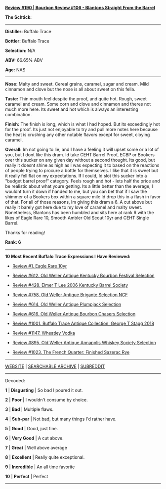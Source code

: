 
[**Review #190 | Bourbon Review #106 - Blantons Straight From the Barrel**]( https://t8ke.review/review-190-blantons-straight-from-the-barrel/)

**The Schtick:** 

-----

**Distiller:** Buffalo Trace

**Bottler:** Buffalo Trace

**Selection:** N/A

**ABV:** 66.65% ABV

**Age:** NAS 

-----

**Nose:**  Malty and sweet. Cereal grains, caramel, sugar and cream. Mild cinnamon and clove but the nose is all about sweet on this fella.

**Taste:** Thin mouth feel despite the proof, and quite hot. Rough, sweet caramel and cream. Some corn and clove and cinnamon and theres not much more here. Its sweet and hot which is always an interesting combination.

**Finish:** The finish is long, which is what I had hoped. But its exceedingly hot for the proof. Its just not enjoyable to try and pull more notes here because the heat is crushing any other notable flavors except for sweet, cloying caramel.

**Overall:** Im not going to lie, and I have a feeling it will upset some or a lot of you, but I dont like this dram. Id take CEHT Barrel Proof, ECBP or Bookers over this sucker on any given day without a second thought. Its good, but really it doesnt shine as high as I was expecting it to based on the reactions of people trying to procure a bottle for themselves. I like that it is sweet but it really fell flat on my expectations. If I could, Id slot this sucker into a "budget barrel proof" category. Feels rough and hot - lets half the price and be realistic about what youre getting. Its a little better than the average, I wouldnt turn it down if handed to me, but you can bet that if I saw the shimmer of a Bookers box within a square mile Id drop this in a flash in favor of that. For all of those reasons, Im giving this dram a 6. A cut above but really it barely got here due to my love of caramel and malty sweet. Nonetheless, Blantons has been humbled and sits here at rank 6 with the likes of Eagle Rare 10, Smooth Ambler Old Scout 10yr and CEHT Single Barrel. 

Thanks for reading!

**Rank: 6**

----- 

**10 Most Recent Buffalo Trace Expressions I Have Reviewed:** 

- [Review #1. Eagle Rare 10yr]( https://t8ke.review) 

- [Review #612. Old Weller Antique Kentucky Bourbon Festival Selection]( https://t8ke.review/review-612-old-weller-antique-kentucky-bourbon-festival/) 

- [Review #428. Elmer T Lee 2006 Kentucky Barrel Society]( https://t8ke.review/review-428-elmer-t-lee-2006/) 

- [Review #758. Old Weller Antique Brigante Selection NCF]( https://t8ke.review/review-758-old-weller-antique-ncf-brigante-selection/) 

- [Review #614. Old Weller Antique Plumpjack Selection]( https://t8ke.review/review-614-old-weller-antique-plumpjack-ncf/) 

- [Review #616. Old Weller Antique Bourbon Chasers Selection]( https://t8ke.review/review-616-old-weller-antique-bourbon-chasers/) 

- [Review #1001. Buffalo Trace Antique Collection: George T Stagg 2018]( https://t8ke.review/review-1001-buffalo-trace-antique-collection-2018-george-t-stagg-2018/) 

- [Review #1147. Wheatley Vodka]( https://t8ke.review/review-1147-wheatley-vodka/) 

- [Review #895. Old Weller Antique Annapolis Whiskey Society Selection]( https://t8ke.review/review-895-old-weller-antique-ncf-annapolis-whisky-society-selection/) 

- [Review #1023. The French Quarter: Finished Sazerac Rye]( https://t8ke.review/review-1023-the-french-quarter-finished-sazerac-rye/) 

-----

[WEBSITE](https://t8ke.review) | [SEARCHABLE ARCHIVE](https://t8ke.review/review-archive/) | [SUBREDDIT](https://reddit.com/r/t8kereviews)

-----

Decoded:

**1** | **Disgusting** | So bad I poured it out.

**2** | **Poor** | I wouldn't consume by choice.

**3** | **Bad** | Multiple flaws.

**4** | **Sub-par** | Not bad, but many things I'd rather have.

**5** | **Good** | Good, just fine.

**6** | **Very Good** | A cut above.

**7** | **Great** | Well above average

**8** | **Excellent** | Really quite exceptional.

**9** | **Incredible** | An all time favorite

**10** | **Perfect** | Perfect

----

